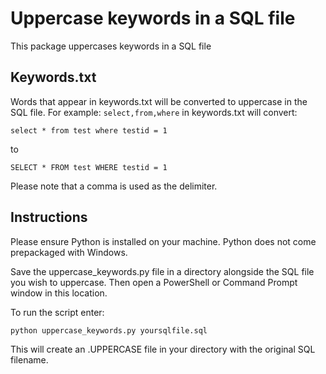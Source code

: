 # Uppercase keywords in a SQL file
This package uppercases keywords in a SQL file

## Keywords.txt
Words that appear in keywords.txt will be converted to uppercase in the SQL file. For example: ```select,from,where``` in keywords.txt will convert:

```
select * from test where testid = 1
```

to

```
SELECT * FROM test WHERE testid = 1
```

Please note that a comma is used as the delimiter.

## Instructions
Please ensure Python is installed on your machine. Python does not come prepackaged with Windows.

Save the uppercase_keywords.py file in a directory alongside the SQL file you wish to uppercase. Then open a PowerShell or Command Prompt window in this location.

To run the script enter:

```
python uppercase_keywords.py yoursqlfile.sql
```
This will create an .UPPERCASE file in your directory with the original SQL filename.
